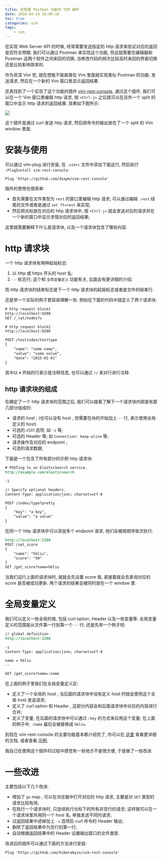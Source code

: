 ```yaml
---
title: 实现类 Postman 功能的 VIM 插件
date: 2018-04-24 18:09:10
toc: true
categories: vim
tags:
    - vim
---
```

在实现 Web Server API 的时候, 经常需要发送指定的 http 请求来验证对应的返回是否符合预期.
我们可以通过 Postman 来实现这个功能, 但这就需要在编辑器和 Postman 这两个软件之间来回的切换,
当修改代码的频次比较高时来回的界面切换还是比较影响效率的.

作为资深 Vim 党, 就在想能不能直接在 Vim 里面就实现类似 Postman 的功能:
发送请求, 然后在一个新的 Vim 窗口里显示返回结果.

还真找到了一个实现了这个功能的插件 [vim-rest-console](https://github.com/diepm/vim-rest-console),
通过这个插件, 我们可以在一个 Vim 窗口里编辑 http 请求, 按 `<Ctrl-j>` 之后就可以在另外一个 split 的窗口中显示 http 请求的返回结果.
效果如下图所示:

![](vim-rest-console.gif)

这个插件是通过 curl 发送 http 请求, 然后把命令的输出放在了一个 split 的 Vim window 里面.

<!--more-->

# 安装与使用

可以通过 vim-plug 进行安装, 在 `.vimrc` 文件中添加下面这行, 然后执行 `:PlugInstall vim-rest-console`:

```vim
Plug 'https://github.com/diepm/vim-rest-console'
```

插件的使用也很简单:

* 首先需要在文件类型为 `rest` 的窗口里编辑 http 请求; 可以通过编辑 `.rest` 结尾的文件或者是通过 `set ft=rest` 来实现;
* 然后把光标放在对应的 http 请求块中, 按 `<Ctrl-j>` 就会发送对应的请求并在一个新的窗口中显示求情对应的返回结果;

这里就需要解释下什么是请求块, 以及一个请求块包含了哪些内容.

# http 请求块

一个 http 请求块有两种起始标志:

1. 以 http 或 https 开头的 host 名;
2. `--` 标志行; 这个和 `全局变量定义` 功能有关, 后面会有更详细的介绍;

而 http 请求块的结束标志是下一个 http 请求块的起始标志或者是文件的结束行.

还是举一个实际的例子更容易理解一些. 例如在下面的代码中就定义了两个请求块:

```txt
# http request block1
http://localhost:9200
GET /_cat/nodes?v

# http request block2
http://localhost:9200

POST /testindex/testtype
{
    "name": "some name",
    "value": "some value",
    "date": "2015-01-01"
}
```

其中以 `#` 开始的行表示是注释信息, 也可以通过 `//` 来对行进行注释.

## http 请求块的组成

在确定了一个 http 请求块的范围之后, 我们可以接着了解下一个请求块内部是有那几部分组成的:

* 请求的 host ; (也可以没有 host , 但需要在块的开始加上 `--` 行, 表示使用全局定义的 host)
* 可选的 cUrl 选项; 如 `-i` 等;
* 可选的 Header 等; 如 `Connection: keep-alive` 等;
* 请求操作及对应的 endpoint ;
* 可选的请求数据;

下面是一个包含了所有部分的示例 http 请求块:

```rest
# POSTing to an ElasticSearch service.
http://example.com/elasticsearch

-i

// Specify optional headers.
Content-Type: application/json; charset=utf-8

POST /index/type?pretty
{
    "key": "a key",
    "value": "a value"
}
```

在同一个 http 请求块中可以添加多个 endpoint 请求, 他们会被按顺序依次执行:

```rest
http://localhost:1208
POST /set_score
{
    "name": "hbliu",
    "score": "99"
}
GET /get_score?name=hbliu
```

当我们运行上面的请求块时, 就就会先设置 score 值, 紧接着就会去查询对应的 score 是否被成功更新.
两个请求的结果会被同时放在一个 window 里.

# 全局变量定义

我们可以定义一些全局的值, 包括 curl option, Header 以及一些变量等.
全局变量定义的范围是从文件第一行到第一个 `--` 行. 还是先举一个例子吧:

```rest
// global definition
http://localhost:1208

-i
Content-Type: application/json; charset=utf-8

name = hbliu
--

GET /get_score?name=:name
```

在上面的例子里我们在全局变量定义区:

* 定义了一个全局的 host ; 当后面的请求块中没有定义 host 时就会使用这个全局 host 发送请求;
* 定义了 curl option 和 Header , 这部分内容会和后面请求块中对应的内容进行合并;
* 定义了变量, 在后面的请求快中可以通过 `:key` 的方式来应用这个变量; 在上面的例子中, `:name` 最后会被替换成 `hbliu`.

到现在 vim-rest-console 的主要功能基本都介绍完了, 你可以在 [这里](https://github.com/diepm/vim-rest-console/blob/master/doc/vim-rest-console.txt)
查看更详细的文档, 或者查看 [示例](https://raw.githubusercontent.com/diepm/vim-rest-console/master/sample.rest).

我自己在使用这个插件的过程中感觉有一些地方不是很方便, 于是做了一些改进.

# 一些改进

主要包括以下几个改进:

* 增加了 `gx` map , 可以在浏览器中打开对应的 http 请求, 主要是对 `GET` 类型的请求比较有用;
* 在执行一个请求块时, 只连续执行光标下的所有非空行的请求; 这样就可以在一个请求块里共用同一个 host 名, 单独发送不同的请求;
* 过返回结果中滤掉加上 `-i` 选项后 curl 命令的 Header 输出;
* 删除了返回结果中为空行的第一行;
* 自动根据返回结果中的 Header 设置输出窗口的文件类型.

改进后的插件可以通过下面的方法进行安装:

```vim
Plug 'https://github.com/hiberabyss/vim-rest-console'
```
